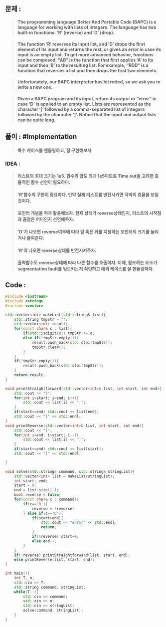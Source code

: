 ## 문제 :
> #### The programming language Better And Portable Code (BAPC) is a language for working with lists of integers. The language has two built-in functions: ‘R’ (reverse) and ‘D’ (drop).

> #### The function ‘R’ reverses its input list, and ’D’ drops the first element of its input and returns the rest, or gives an error in case its input is an empty list. To get more advanced behavior, functions can be composed: “AB” is the function that first applies ‘A’ to its input and then ‘B’ to the resulting list. For example, “RDD” is a function that reverses a list and then drops the first two elements.

> #### Unfortunately, our BAPC interpreter has bit rotted, so we ask you to write a new one.

> #### Given a BAPC program and its input, return its output or “error” in case ‘D’ is applied to an empty list. Lists are represented as the character ‘[’ followed by a comma-separated list of integers followed by the character ‘]’. Notice that the input and output lists can be quite long.

## 풀이 : #Implementation
> #### 특수 케이스를 핸들링하고, 잘 구현해보자

### IDEA :
> #### 리스트의 최대 크기는 1e5. 함수의 양도 최대 1e5이므로 Time out을 고려한 효율적인 함수 선언이 필요하다.
> #### 'R'함수의 구현이 중요하다. 만약 실제 리스트를 반전시키면 극악의 효율을 보일것이다.
> #### 포인터 개념을 적극 활용해보자. 현재 상태가 reverse상태인지, 리스트의 시작점과 끝점은 어디인지 선언해주자.
> #### 'D'가 나오면 reverse여부에 따라 앞 혹은 뒤를 지칭하는 포인터의 크기를 늘리거나 줄여준다.
> #### 'R'이 나오면 reverse상태를 반전시켜주자.
> #### 출력함수도 reverse상태에 따라 다른 함수를 호출하자. 이때, 참조하는 요소가 segmentation fault를 일으키는지 확인하고 예외 케이스를 잘 핸들링하자.

## Code :
```cpp
#include <iostream>
#include <string>
#include <vector>

std::vector<int> makeList(std::string& list){
    std::string tmpStr = "";
    std::vector<int> result;
    for(const char& c : list){
        if(std::isdigit(c)) tmpStr += c;
        else if(!tmpStr.empty()){
            result.push_back(std::stoi(tmpStr));
            tmpStr.clear();
        }
    }
    if(!tmpStr.empty()){
        result.push_back(std::stoi(tmpStr));
    }
    return result;
}

void printStraightforward(std::vector<int>& list, int start, int end){
    std::cout << "[";
    for(int i=start; i<end; i++){
        std::cout << list[i] << ",";
    }
    if(start<=end) std::cout << list[end];
    std::cout << "]" << std::endl;
}
void printReverse(std::vector<int>& list, int start, int end){
    std::cout << "[";
    for(int i=end; i>start; i--){
        std::cout << list[i] << ",";
    }
    if(start<=end) std::cout << list[start];
    std::cout << "]" << std::endl;

}

void solve(std::string& command, std::string& stringList){
    std::vector<int> list = makeList(stringList);
    int start, end;
    start = 0;
    end = list.size()-1;
    bool reverse = false;
    for(const char& c : command){
        if(c=='R'){
            reverse = !reverse;
        } else if(c=='D'){
            if(start>end){
                std::cout << "error" << std::endl;
                return;
            }
            if(!reverse) start++;
            else end--;
        }
    }
    if(!reverse) printStraightforward(list, start, end);
    else printReverse(list, start, end);
}

int main(){
    int T, n;
    std::cin >> T;
    std::string command, stringList;
    while(T--){
        std::cin >> command;
        std::cin >> n;
        std::cin >> stringList;
        solve(command, stringList);
    }
}


```
